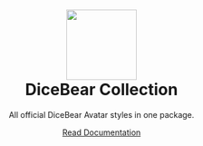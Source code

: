 <h1 align="center"><img src="https://avatars.githubusercontent.com/u/7983162?s=96&v=4" width="124" /> <br />DiceBear Collection</h1>
<p align="center">
  All official DiceBear Avatar styles in one package.
</p>

<p align="center">
  <a href="https://dicebear.com/styles/avataaars">
    Read Documentation
  </a>
</p>
